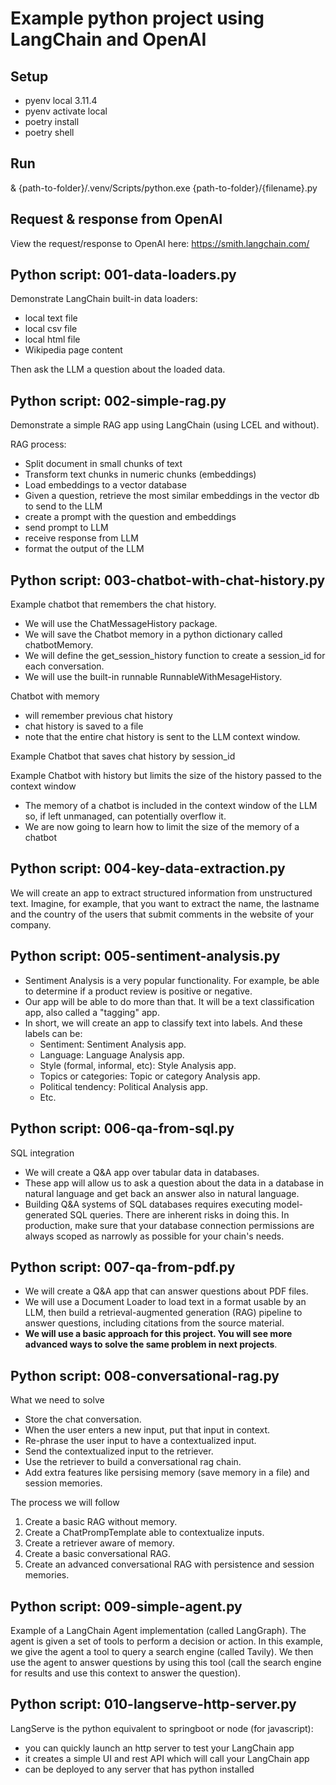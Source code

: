# Example python project using LangChain and OpenAI 

## Setup
- pyenv local 3.11.4
- pyenv activate local
- poetry install
- poetry shell

## Run
 & {path-to-folder}/.venv/Scripts/python.exe {path-to-folder}/{filename}.py

## Request & response from OpenAI
View the request/response to OpenAI here: https://smith.langchain.com/

## Python script: 001-data-loaders.py
Demonstrate LangChain built-in data loaders:
- local text file
- local csv file
- local html file
- Wikipedia page content

Then ask the LLM a question about the loaded data.

## Python script: 002-simple-rag.py
Demonstrate a simple RAG app using LangChain (using LCEL and without). 

RAG process:
- Split document in small chunks of text
- Transform text chunks in numeric chunks (embeddings)
- Load embeddings to a vector database
- Given a question, retrieve the most similar embeddings in the vector db to send to the LLM 
- create a prompt with the question and embeddings
- send prompt to LLM
- receive response from LLM
- format the output of the LLM

## Python script: 003-chatbot-with-chat-history.py
Example chatbot that remembers the chat history. 
- We will use the ChatMessageHistory package.
- We will save the Chatbot memory in a python dictionary called chatbotMemory.
- We will define the get_session_history function to create a session_id for each conversation.
- We will use the built-in runnable RunnableWithMesageHistory.

Chatbot with memory
 - will remember previous chat history
 - chat history is saved to a file
 - note that the entire chat history is sent to the LLM context window.

Example Chatbot that saves chat history by session_id

Example Chatbot with history but limits the size of the history passed to the context window
 - The memory of a chatbot is included in the context window of the LLM so, if left unmanaged, can potentially overflow it.
 - We are now going to learn how to limit the size of the memory of a chatbot

## Python script: 004-key-data-extraction.py
We will create an app to extract structured information from unstructured text. 
Imagine, for example, that you want to extract the name, the lastname and the country of 
the users that submit comments in the website of your company.

## Python script: 005-sentiment-analysis.py
* Sentiment Analysis is a very popular functionality. For example, be able to determine if a product review is positive or negative.
* Our app will be able to do more than that. It will be a text classification app, also called a "tagging" app.
* In short, we will create an app to classify text into labels. And these labels can be:
    * Sentiment: Sentiment Analysis app.
    * Language: Language Analysis app.
    * Style (formal, informal, etc): Style Analysis app.
    * Topics or categories: Topic or category Analysis app.
    * Political tendency: Political Analysis app.
    * Etc.

## Python script: 006-qa-from-sql.py
SQL integration
  * We will create a Q&A app over tabular data in databases.
  * These app will allow us to ask a question about the data in a database in natural language and get back an answer also in natural language.
  * Building Q&A systems of SQL databases requires executing model-generated SQL queries. There are inherent risks in doing this. In production, make sure that your database connection permissions are always scoped as narrowly as possible for your chain's needs.

## Python script: 007-qa-from-pdf.py
* We will create a Q&A app that can answer questions about PDF files.
* We will use a Document Loader to load text in a format usable by an LLM, then build a retrieval-augmented generation (RAG) pipeline to answer questions, including citations from the source material.
* **We will use a basic approach for this project. You will see more advanced ways to solve the same problem in next projects**.

## Python script: 008-conversational-rag.py
What we need to solve
* Store the chat conversation.
* When the user enters a new input, put that input in context.
* Re-phrase the user input to have a contextualized input.
* Send the contextualized input to the retriever.
* Use the retriever to build a conversational rag chain.
* Add extra features like persising memory (save memory in a file) and session memories.

The process we will follow
1. Create a basic RAG without memory.
2. Create a ChatPrompTemplate able to contextualize inputs.
3. Create a retriever aware of memory.
4. Create a basic conversational RAG.
5. Create an advanced conversational RAG with persistence and session memories.

## Python script: 009-simple-agent.py
Example of a LangChain Agent implementation (called LangGraph).
The agent is given a set of tools to perform a decision or action.
In this example, we give the agent a tool to query a search engine (called Tavily).
We then use the agent to answer questions by using this tool (call the search engine for results and use this context to answer the question). 

## Python script: 010-langserve-http-server.py
LangServe is the python equivalent to springboot or node (for javascript):
 - you can quickly launch an http server to test your LangChain app
 - it creates a simple UI and rest API which will call your LangChain app
 - can be deployed to any server that has python installed
